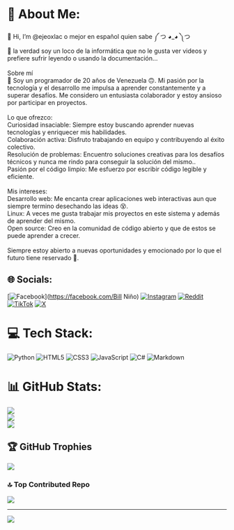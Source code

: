 # 💫 About Me:
👋 Hi, I’m @ejeoxlac o mejor en español quien sabe ༼ つ ◕_◕ ༽つ<br>👀 la verdad soy un loco de la informática que no le gusta ver videos y prefiere sufrir leyendo o usando la documentación...<br><br>Sobre mí<br>👋 Soy un programador de 20 años de Venezuela 🙃. Mi pasión por la tecnología y el desarrollo me impulsa a aprender constantemente y a superar desafíos. Me considero un entusiasta colaborador y estoy ansioso por participar en proyectos.<br><br>Lo que ofrezco:<br>Curiosidad insaciable: Siempre estoy buscando aprender nuevas tecnologías y enriquecer mis habilidades.<br>Colaboración activa: Disfruto trabajando en equipo y contribuyendo al éxito colectivo.<br>Resolución de problemas: Encuentro soluciones creativas para los desafíos técnicos y nunca me rindo para conseguir la solución del mismo..<br>Pasión por el código limpio: Me esfuerzo por escribir código legible y eficiente.<br><br>Mis intereses:<br>Desarrollo web: Me encanta crear aplicaciones web interactivas aun que siempre termino desechando las ideas 😵.<br>Linux: A veces me gusta trabajar mis proyectos en este sistema y además de aprender del mismo.<br>Open source: Creo en la comunidad de código abierto y que de estos se puede aprender a crecer.<br><br>Siempre estoy abierto a nuevas oportunidades y emocionado por lo que el futuro tiene reservado 🚀.


## 🌐 Socials:
[![Facebook](https://img.shields.io/badge/Facebook-%231877F2.svg?logo=Facebook&logoColor=white)](https://facebook.com/Bill Niño) [![Instagram](https://img.shields.io/badge/Instagram-%23E4405F.svg?logo=Instagram&logoColor=white)](https://instagram.com/ejeoxlac) [![Reddit](https://img.shields.io/badge/Reddit-%23FF4500.svg?logo=Reddit&logoColor=white)](https://reddit.com/user/Ejeoxlac) [![TikTok](https://img.shields.io/badge/TikTok-%23000000.svg?logo=TikTok&logoColor=white)](https://tiktok.com/@ejeoxlac) [![X](https://img.shields.io/badge/X-black.svg?logo=X&logoColor=white)](https://x.com/ejeoxlac) 

# 💻 Tech Stack:
![Python](https://img.shields.io/badge/python-3670A0?style=for-the-badge&logo=python&logoColor=ffdd54) ![HTML5](https://img.shields.io/badge/html5-%23E34F26.svg?style=for-the-badge&logo=html5&logoColor=white) ![CSS3](https://img.shields.io/badge/css3-%231572B6.svg?style=for-the-badge&logo=css3&logoColor=white) ![JavaScript](https://img.shields.io/badge/javascript-%23323330.svg?style=for-the-badge&logo=javascript&logoColor=%23F7DF1E) ![C#](https://img.shields.io/badge/c%23-%23239120.svg?style=for-the-badge&logo=csharp&logoColor=white) ![Markdown](https://img.shields.io/badge/markdown-%23000000.svg?style=for-the-badge&logo=markdown&logoColor=white)
# 📊 GitHub Stats:
![](https://github-readme-stats.vercel.app/api?username=Ejeoxlac&theme=tokyonight&hide_border=false&include_all_commits=false&count_private=false)<br/>
![](https://github-readme-streak-stats.herokuapp.com/?user=Ejeoxlac&theme=tokyonight&hide_border=false)<br/>
![](https://github-readme-stats.vercel.app/api/top-langs/?username=Ejeoxlac&theme=tokyonight&hide_border=false&include_all_commits=false&count_private=false&layout=compact)

## 🏆 GitHub Trophies
![](https://github-profile-trophy.vercel.app/?username=Ejeoxlac&theme=tokyonight&no-frame=false&no-bg=true&margin-w=4)

### 🔝 Top Contributed Repo
![](https://github-contributor-stats.vercel.app/api?username=Ejeoxlac&limit=5&theme=tokyonight&combine_all_yearly_contributions=true)

---
[![](https://visitcount.itsvg.in/api?id=Ejeoxlac&icon=0&color=1)](https://visitcount.itsvg.in)

<!-- Proudly created with GPRM ( https://gprm.itsvg.in ) -->
